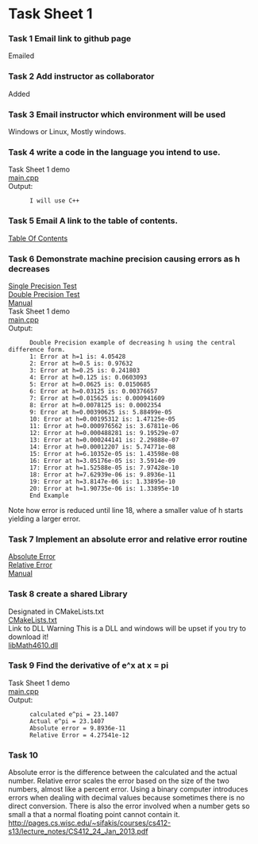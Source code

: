 # Task Sheet 1 
### Task 1 Email link to github page 
Emailed
### Task 2 Add instructor as collaborator
Added
### Task 3 Email instructor which environment will be used
Windows or Linux, Mostly windows.
### Task 4 write a code in the language you intend to use.
Task Sheet 1 demo  
[main.cpp](https://gftbs.github.io/src/main.cpp)  
Output:  

          I will use C++  
          

### Task 5 Email A link to the table of contents.
[Table Of Contents](https://gftbs.github.io/Homework/hw_toc)  

### Task 6 Demonstrate machine precision causing errors as h decreases
[Single Precision Test](https://gftbs.github.io/Software_Manual/procedures/singlePrecision)    
[Double Precision Test](https://gftbs.github.io/Software_Manual/procedures/doublePrecision)  
[Manual](https://gftbs.github.io/Software_Manual/toc)  
Task Sheet 1 demo  
[main.cpp](https://gftbs.github.io/src/main.cpp)  
Output:  

          Double Precision example of decreasing h using the central difference form.
          1: Error at h=1 is: 4.05428
          2: Error at h=0.5 is: 0.97632
          3: Error at h=0.25 is: 0.241803
          4: Error at h=0.125 is: 0.0603093
          5: Error at h=0.0625 is: 0.0150685
          6: Error at h=0.03125 is: 0.00376657
          7: Error at h=0.015625 is: 0.000941609
          8: Error at h=0.0078125 is: 0.0002354
          9: Error at h=0.00390625 is: 5.88499e-05
          10: Error at h=0.00195312 is: 1.47125e-05
          11: Error at h=0.000976562 is: 3.67811e-06
          12: Error at h=0.000488281 is: 9.19529e-07
          13: Error at h=0.000244141 is: 2.29888e-07
          14: Error at h=0.00012207 is: 5.74771e-08
          15: Error at h=6.10352e-05 is: 1.43598e-08
          16: Error at h=3.05176e-05 is: 3.5914e-09
          17: Error at h=1.52588e-05 is: 7.97428e-10
          18: Error at h=7.62939e-06 is: 9.8936e-11
          19: Error at h=3.8147e-06 is: 1.33895e-10
          20: Error at h=1.90735e-06 is: 1.33895e-10
          End Example

Note how error is reduced until line 18, where a smaller value of h starts yielding a larger error.  

### Task 7 Implement an absolute error and relative error routine
[Absolute Error](https://gftbs.github.io/Software_Manual/procedures/absoluteError)    
[Relative Error](https://gftbs.github.io/Software_Manual/procedures/relError)    
[Manual](https://gftbs.github.io/Software_Manual/toc)   

### Task 8 create a shared Library  
Designated in CMakeLists.txt  
[CMakeLists.txt](https://gftbs.github.io/src/CMakeLists.txt)  
Link to DLL Warning This is a DLL and windows will be upset if you try to download it!  
[libMath4610.dll](https://gftbs.github.io/src/cmake-build-debug/libmath4610.dll)

### Task 9 Find the derivative of e^x at x = pi
Task Sheet 1 demo  
[main.cpp](https://gftbs.github.io/src/main.cpp)  
Output:

          calculated e^pi = 23.1407
          Actual e^pi = 23.1407
          Absolute error = 9.8936e-11
          Relative Error = 4.27541e-12

### Task 10
Absolute error is the difference between the calculated and the actual number. Relative error scales the error based on the size of the two numbers, almost like a percent error. Using a binary computer introduces errors when dealing with decimal values because sometimes there is no direct conversion. There is also the error involved when a number gets so small a that a normal floating point cannot contain it.    
http://pages.cs.wisc.edu/~sifakis/courses/cs412-s13/lecture_notes/CS412_24_Jan_2013.pdf
